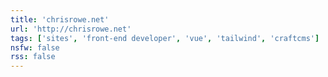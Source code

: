 ```yaml
---
title: 'chrisrowe.net'
url: 'http://chrisrowe.net'
tags: ['sites', 'front-end developer', 'vue', 'tailwind', 'craftcms']
nsfw: false
rss: false
---
```

